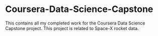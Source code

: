 # Coursera-Data-Science-Capstone

This contains all my completed work for the Coursera Data Science Capstone project. This project is related to Space-X rocket data.
